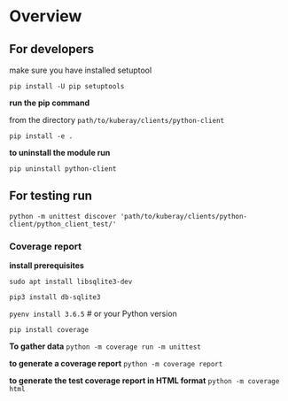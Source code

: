 # Overview

## For developers

make sure you have installed setuptool

`pip install -U pip setuptools`

**run the pip command**


from the directory `path/to/kuberay/clients/python-client`

`pip install -e .`

**to uninstall the module run**

`pip uninstall python-client`

## For testing run

`python -m unittest discover 'path/to/kuberay/clients/python-client/python_client_test/'`

### Coverage report

__install prerequisites__

`sudo apt install libsqlite3-dev`

`pip3 install db-sqlite3`

`pyenv install 3.6.5` # or your Python version

`pip install coverage`

__To gather data__
`python -m coverage run -m unittest`  

__to generate a coverage report__
`python -m coverage report`

__to generate the test coverage report in HTML format__
`python -m coverage html`
